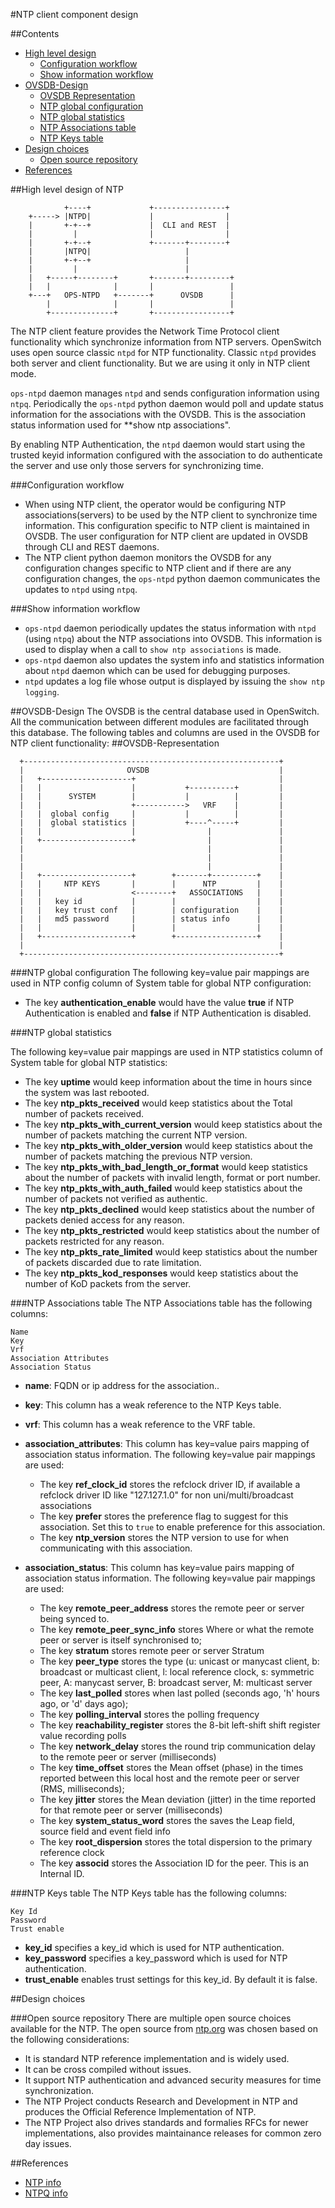 #NTP client component design

##Contents
- [High level design](#high-level-design)
  - [Configuration workflow](#configuration-workflow)
  - [Show information workflow](#show-info-workflow)
- [OVSDB-Design](#ovsdb-design)
  - [OVSDB Representation](#ovsdb-representation)
  - [NTP global configuration](#ntp-configuration)
  - [NTP global statistics](#ntp-statistics)
  - [NTP Associations table](#ntp-associations-table)
  - [NTP Keys table](#ntp-keys-table)
- [Design choices](#design-choices)
  - [Open source repository](#design-choice-open-source-repository)
- [References](#references)

##High level design of NTP

```
            +----+             +----------------+
    +-----> |NTPD|             |                |
    |       +-+--+             |  CLI and REST  |
    |         |                |                |
    |       +-+--+             +-------+--------+
    |       |NTPQ|                     |
    |       +-+--+                     |
    |         |                        |
    |   +-----+--------+       +-------+---------+
    |   |              |       |                 |
    +---+   OPS-NTPD   +-------+      OVSDB      |
        |              |       |                 |
        +--------------+       +-----------------+

```
The NTP client feature provides the Network Time Protocol client functionality which synchronize information from NTP servers. OpenSwitch uses open source classic `ntpd` for NTP functionality. Classic `ntpd` provides both server and client functionality. But we are using it only in NTP client mode. 

`ops-ntpd` daemon manages `ntpd` and sends configuration information using `ntpq`. Periodically the `ops-ntpd` python daemon would poll and update status information for the associations with the OVSDB. This is the association status information used for **show ntp associations".

By enabling NTP Authentication, the `ntpd` daemon would start using the trusted keyid information configured with the association to do authenticate the server and use only those servers for synchronizing time.

###Configuration workflow
* When using NTP client, the operator would be configuring NTP associations(servers) to be used by the NTP client to synchronize time information. This configuration specific to NTP client is maintained in OVSDB. The user configuration for NTP client are updated in OVSDB through CLI and REST daemons. 
* The NTP client python daemon monitors the OVSDB for any configuration changes specific to NTP client and if there are any configuration changes, the `ops-ntpd` python daemon communicates the updates to `ntpd` using `ntpq`.

###Show information workflow
* `ops-ntpd` daemon periodically updates the status information with `ntpd` (using `ntpq`) about the NTP associations into OVSDB. This information is used to display when a call to `show ntp associations` is made.
* `ops-ntpd` daemon also updates the system info and statistics information about `ntpd` daemon which can be used for debugging purposes.
* `ntpd` updates a log file whose output is displayed by issuing the `show ntp logging`.

##OVSDB-Design
The OVSDB is the central database used in OpenSwitch. All the communication between different modules are facilitated through this database. The following tables and columns are used in the OVSDB for NTP client functionality:
##OVSDB-Representation
```
  +---------------------------------------------------------+
  |                       OVSDB                             |
  |   +--------------------+                                |
  |   |                    |           +----------+         |
  |   |      SYSTEM        |           |          |         |
  |   |                    +----------->   VRF    |         |
  |   |  global config     |           |          |         |
  |   |  global statistics |           +----^-----+         |
  |   |                    |                |               |
  |   +--------------------+                |               |
  |                                         |               |
  |                                         |               |
  |                                         |               |
  |   +--------------------+        +-------+----------+    |
  |   |     NTP KEYS       |        |      NTP         |    |
  |   |                    <--------+   ASSOCIATIONS   |    |
  |   |   key id           |        |                  |    |
  |   |   key trust conf   |        | configuration    |    |
  |   |   md5 password     |        | status info      |    |
  |   |                    |        |                  |    |
  |   +--------------------+        +------------------+    |
  |                                                         |
  +---------------------------------------------------------+
```

###NTP global configuration
The following key=value pair mappings are used in NTP config column of System table for global NTP configuration:

* The key **authentication_enable** would have the value **true** if NTP Authentication is enabled and **false** if NTP Authentication is disabled.

###NTP global statistics

The following key=value pair mappings are used in NTP statistics column of System table for global NTP statistics:

* The key **uptime** would keep information about the time in hours since the system was last rebooted.
* The key **ntp\_pkts\_received** would keep statistics about the Total number of packets received.
* The key **ntp\_pkts\_with\_current\_version** would keep statistics about the number of packets matching the current NTP version.
* The key **ntp\_pkts\_with\_older\_version** would keep statistics about the number of packets matching the previous NTP version.
* The key **ntp\_pkts\_with\_bad\_length\_or\_format** would keep statistics about the number of packets with invalid length, format or port number.
* The key **ntp\_pkts\_with\_auth\_failed** would keep statistics about the number of packets not verified as authentic.
* The key **ntp\_pkts\_declined** would keep statistics about the number of packets denied access for any reason.
* The key **ntp\_pkts\_restricted** would keep statistics about the number of packets restricted for any reason.
* The key **ntp\_pkts\_rate\_limited** would keep statistics about the number of packets discarded due to rate limitation.
* The key **ntp\_pkts\_kod\_responses** would keep statistics about the number of KoD packets from the server.

###NTP Associations table
The NTP Associations table has the following columns:

```
Name
Key
Vrf
Association Attributes
Association Status
```
- **name**: FQDN or ip address for the association..
- **key**: This column has a weak reference to the NTP Keys table.
- **vrf**: This column has a weak reference to the VRF table.
- **association_attributes**: This column has key=value pairs mapping of association status information. The following key=value pair mappings are used:
  * The key **ref\_clock_id** stores the refclock driver ID, if available a refclock driver ID like "127.127.1.0" for non uni/multi/broadcast associations
  * The key **prefer** stores the preference flag to suggest for this association. Set this to <code>true</code> to enable preference
for this association.
  * The key **ntp_version** stores the NTP version to use for when communicating with this association.

- **association_status**: This column has key=value pairs mapping of association status information. The following key=value pair mappings are used:
  * The key **remote\_peer_address** stores the remote peer or server being synced to.
  * The key **remote\_peer\_sync_info** stores Where or what the remote peer or server is itself synchronised to;
  * The key **stratum** stores remote peer or server Stratum
  * The key **peer_type** stores the type (u: unicast or manycast client, 
    b: broadcast or multicast client, l: local reference clock, s: symmetric peer, 
    A: manycast server, B: broadcast server, M: multicast server
  * The key **last\_polled** stores when last polled (seconds ago, 'h' hours ago, or 'd' days ago);
  * The key **polling_interval** stores the polling frequency
  * The key **reachability_register** stores the 8-bit left-shift shift register value recording polls
  * The key **network_delay** stores the round trip communication delay to the remote peer or server
  (milliseconds)
  * The key **time_offset** stores the Mean offset (phase) in the times reported between this local
  host and the remote peer or server (RMS, milliseconds);
  * The key **jitter** stores the Mean deviation (jitter) in the time reported for that remote
  peer or server (milliseconds)
  * The key **system\_status_word** stores the saves the Leap field, source field and event field info
  * The key **root_dispersion** stores the total dispersion to the primary reference clock
  * The key **associd** stores the Association ID for the peer. This is an Internal ID.

###NTP Keys table
The NTP Keys table has the following columns:

```
Key Id
Password
Trust enable
```
- **key_id** specifies a key_id which is used for NTP authentication.
- **key_password** specifies a key_password which is used for NTP authentication.
- **trust_enable** enables trust settings for this key_id. By default it is false.


##Design choices

###Open source repository
There are multiple open source choices available for the NTP. The open source from [ntp.org](http://www.ntp.org/) was chosen based on the following considerations:

* It is standard NTP reference implementation and is widely used.
* It can be cross compiled without issues.
* It support NTP authentication and advanced security measures for time synchronization.
* The NTP Project conducts Research and Development in NTP and produces the Official Reference Implementation of NTP. 
* The NTP Project also drives standards and formalies RFCs for newer implementations, also provides maintainance releases for common zero day issues.

##References
* [NTP info](http://doc.ntp.org/) 
* [NTPQ info](http://doc.ntp.org/4.2.6p5/debug.html)

